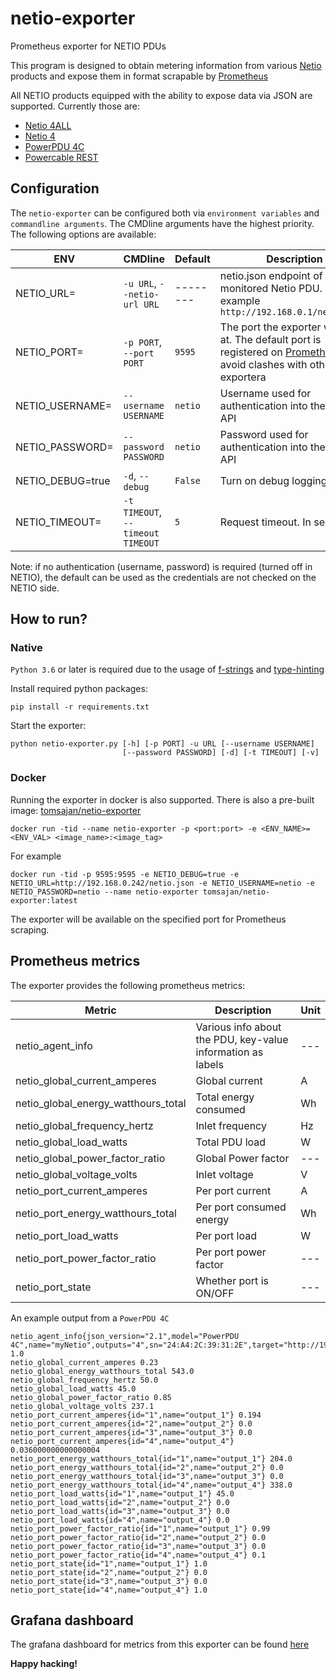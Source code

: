 # netio-exporter
Prometheus exporter for NETIO PDUs

This program is designed to obtain metering information from various [Netio](https://www.netio-products.com/en/products/all-products) products and expose them in format scrapable by [Prometheus](https://prometheus.io/)


All NETIO products equipped with the ability to expose data via JSON are supported. Currently those are:
- [Netio 4ALL](https://www.netio-products.com/en/device/netio-4all) 
- [Netio 4](https://www.netio-products.com/en/device/netio-4) 
- [PowerPDU 4C](https://www.netio-products.com/en/device/powerpdu-4c) 
- [Powercable REST](https://www.netio-products.com/en/device/powercable-rest-101x) 

## Configuration
The `netio-exporter` can be configured both via `environment variables` and `commandline arguments`.
The CMDline arguments have the highest priority. The following options are available:

| ENV                       | CMDline                           | Default |Description |
|---------------------------|-----------------------------------|---------|-------------|
| NETIO_URL=<url>           | `-u URL`, `--netio-url URL`       | --------| netio.json endpoint of the monitored Netio PDU. For example `http://192.168.0.1/netio.json` |
| NETIO_PORT=<port>         | `-p PORT`, `--port PORT`          | `9595`  | The port the exporter will listen at. The default port is registered on [Prometheus](https://github.com/prometheus/prometheus/wiki/Default-port-allocations#exporters-starting-at-9100) to avoid clashes with other exportera |
| NETIO_USERNAME=<username> | `--username USERNAME`             | `netio` | Username used for authentication into the JSON API |
| NETIO_PASSWORD=<pass>     | `--password PASSWORD`             | `netio` | Password used for authentication into the JSON API |
| NETIO_DEBUG=true          | `-d`, `--debug`                   | `False` | Turn on debug logging |
| NETIO_TIMEOUT=<timeout>   | `-t TIMEOUT`, `--timeout TIMEOUT` | `5`     | Request timeout. In seconds |


Note: if no authentication (username, password) is required (turned off in NETIO), the default can be used as the credentials are not checked on the NETIO side.

## How to run?
### Native
`Python 3.6` or later is required due to the usage of [f-strings](https://realpython.com/python-f-strings/) and [type-hinting](https://docs.python.org/3/library/typing.html)

Install required python packages:
```
pip install -r requirements.txt
```

Start the exporter:
```
python netio-exporter.py [-h] [-p PORT] -u URL [--username USERNAME]
                         [--password PASSWORD] [-d] [-t TIMEOUT] [-v]
```

### Docker
Running the exporter in docker is also supported. There is also a pre-built image: [tomsajan/netio-exporter](https://hub.docker.com/r/tomsajan/netio-exporter/tags)
```
docker run -tid --name netio-exporter -p <port:port> -e <ENV_NAME>=<ENV_VAL> <image_name>:<image_tag>

``` 

For example
```
docker run -tid -p 9595:9595 -e NETIO_DEBUG=true -e NETIO_URL=http://192.168.0.242/netio.json -e NETIO_USERNAME=netio -e NETIO_PASSWORD=netio --name netio-exporter tomsajan/netio-exporter:latest 
```

The exporter will be available on the specified port for Prometheus scraping.

## Prometheus metrics
The exporter provides the following prometheus metrics:

| Metric | Description | Unit |
|--------|-------------|------|
| netio_agent_info | Various info about the PDU, key-value information as labels | --- |
| netio_global_current_amperes | Global current | A |
| netio_global_energy_watthours_total | Total energy consumed | Wh |
| netio_global_frequency_hertz | Inlet frequency | Hz |
| netio_global_load_watts | Total PDU load | W |
| netio_global_power_factor_ratio | Global Power factor | --- |
| netio_global_voltage_volts | Inlet voltage | V |
| netio_port_current_amperes | Per port current | A |
| netio_port_energy_watthours_total | Per port consumed energy | Wh |
| netio_port_load_watts | Per port load | W |
| netio_port_power_factor_ratio | Per port power factor | --- |
| netio_port_state | Whether port is ON/OFF | --- |


An example output from a `PowerPDU 4C`
```
netio_agent_info{json_version="2.1",model="PowerPDU 4C",name="myNetio",outputs="4",sn="24:A4:2C:39:31:2E",target="http://192.168.0.121/netio.json",version="3.3.1"} 1.0
netio_global_current_amperes 0.23
netio_global_energy_watthours_total 543.0
netio_global_frequency_hertz 50.0
netio_global_load_watts 45.0
netio_global_power_factor_ratio 0.85
netio_global_voltage_volts 237.1
netio_port_current_amperes{id="1",name="output_1"} 0.194
netio_port_current_amperes{id="2",name="output_2"} 0.0
netio_port_current_amperes{id="3",name="output_3"} 0.0
netio_port_current_amperes{id="4",name="output_4"} 0.036000000000000004
netio_port_energy_watthours_total{id="1",name="output_1"} 204.0
netio_port_energy_watthours_total{id="2",name="output_2"} 0.0
netio_port_energy_watthours_total{id="3",name="output_3"} 0.0
netio_port_energy_watthours_total{id="4",name="output_4"} 338.0
netio_port_load_watts{id="1",name="output_1"} 45.0
netio_port_load_watts{id="2",name="output_2"} 0.0
netio_port_load_watts{id="3",name="output_3"} 0.0
netio_port_load_watts{id="4",name="output_4"} 0.0
netio_port_power_factor_ratio{id="1",name="output_1"} 0.99
netio_port_power_factor_ratio{id="2",name="output_2"} 0.0
netio_port_power_factor_ratio{id="3",name="output_3"} 0.0
netio_port_power_factor_ratio{id="4",name="output_4"} 0.1
netio_port_state{id="1",name="output_1"} 1.0
netio_port_state{id="2",name="output_2"} 0.0
netio_port_state{id="3",name="output_3"} 0.0
netio_port_state{id="4",name="output_4"} 1.0
```

## Grafana dashboard
The grafana dashboard for metrics from this exporter can be found [here](https://grafana.com/grafana/dashboards/12022)

**Happy hacking!**